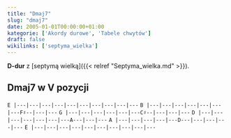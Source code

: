 ```yaml
---
title: "Dmaj7"
slug: "dmaj7"
date: 2005-01-01T00:00:00+01:00
kategorie: ['Akordy durowe', 'Tabele chwytów']
draft: false
wikilinks: ['septyma_wielka']
---
```

**D-dur** z [septymą wielką]({{< relref "Septyma_wielka.md" >}}).

## Dmaj7 w V pozycji

`E |---|---|---|---|---|---|---|---|---|---`
`B |---|---|---|---|---|---|---F♯--|---|---`
`G |---|---|---|---|---|---C♯--|---|---|---`
`D |---|---|---|---|---|---|---A---|---|---`
`A |---|---|---|---|---D---|---|---|---|---`
`E |---|---|---|---|---|---|---|---|---|---`


